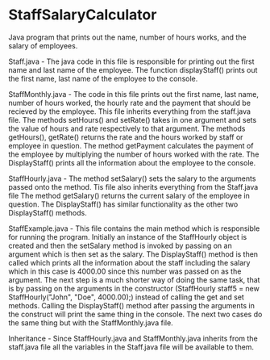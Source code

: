 # StaffSalaryCalculator
Java program that prints out the name, number of hours works, and the salary of employees.

Staff.java -
The java code in this file is responsible for printing out the first name and last name of the employee. The function displayStaff() prints out the first name, last name of the employee to the console. 

StaffMonthly.java -
The code in this file prints out the first name, last name, number of hours worked, the hourly rate and the payment that should be recieved by the employee. This file inherits everything from the staff.java file. The methods setHours() and setRate() takes in one argument and sets the value of hours and rate respectively to that argument. The methods getHours(), getRate() returns the rate and the hours worked by staff or employee in question. The method getPayment calculates the payment of the employee by multiplying the number of hours worked with the rate. The DisplayStaff() prints all the information about the employee to the console. 

StaffHourly.java -
The method setSalary() sets the salary to the arguments passed onto the method. Tis file also inherits everything from the Staff.java file The method getSalary() returns the current salary of the employee in question. The DisplayStaff() has similar functionality as the other two DisplayStaff() methods. 

StaffExample.java -
This file contains the main method which is responsible for running the program. Initially an instance of the StaffHourly object is created and then the setSalary method is invoked by passing on an argument which is then set as the salary. The DisplayStaff() method is then called which prints all the information about the staff including the salary which in this case is 4000.00 since this number was passed on as the argument. 
The next step is a much shorter way of doing the same task, that is by passing on the arguments in the constructor (StaffHourly staff5  = new StaffHourly("John", "Doe", 4000.00);) instead of calling the get and set methods. Calling the DisplayStaff() method after passing the arguments in the construct will print the same thing in the console. The next two cases do the same thing but with the StaffMonthly.java file. 

Inheritance -
Since StaffHourly.java and StaffMonthly.java inherits from the staff.java file all the variables in the Staff.java file will be available to them.
